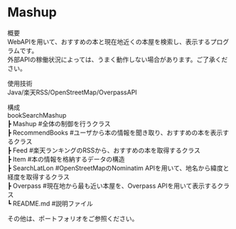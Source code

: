 # Mashup

概要  
WebAPIを用いて、おすすめの本と現在地近くの本屋を検索し、表示するプログラムです。  
外部APIの稼働状況によっては、うまく動作しない場合があります。ご了承ください。  
  
使用技術  
Java/楽天RSS/OpenStreetMap/OverpassAPI  
  
構成  
bookSearchMashup  
┣ Mashup          #全体の制御を行うクラス  
┣ RecommendBooks  #ユーザから本の情報を聞き取り、おすすめの本を表示するクラス  
┣ Feed            #楽天ランキングのRSSから、おすすめの本を取得するクラス  
┣ Item            #本の情報を格納するデータの構造  
┣ SearchLatLon    #OpenStreetMapのNominatim APIを用いて、地名から緯度と経度を取得するクラス  
┣ Overpass        #現在地から最も近い本屋を、Overpass APIを用いて表示するクラス  
┗ README.md       #説明ファイル  
  
その他は、ポートフォリオをご参照ください。

